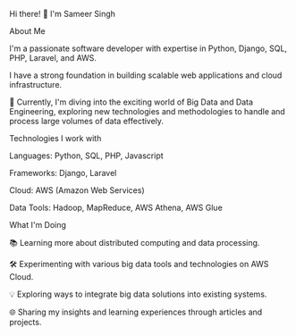 Hi there! 👋 I'm Sameer Singh

About Me

I'm a passionate software developer with expertise in Python, Django, SQL, PHP, Laravel, and AWS. 

I have a strong foundation in building scalable web applications and cloud infrastructure.

🌟 Currently, I'm diving into the exciting world of Big Data and Data Engineering, exploring new technologies and methodologies to handle and process large volumes of data effectively.

Technologies I work with

Languages: Python, SQL, PHP, Javascript

Frameworks: Django, Laravel

Cloud: AWS (Amazon Web Services)

Data Tools: Hadoop, MapReduce, AWS Athena, AWS Glue

What I'm Doing

📚 Learning more about distributed computing and data processing.

🛠️ Experimenting with various big data tools and technologies on AWS Cloud.

💡 Exploring ways to integrate big data solutions into existing systems.

🌐 Sharing my insights and learning experiences through articles and projects.


<!---
Sameer1295/Sameer1295 is a ✨ special ✨ repository because its `README.md` (this file) appears on your GitHub profile.
You can click the Preview link to take a look at your changes.
--->
